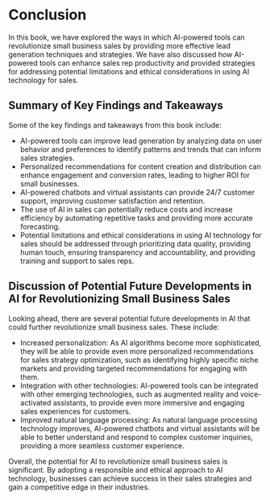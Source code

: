 # Conclusion

In this book, we have explored the ways in which AI-powered tools can revolutionize small business sales by providing more effective lead generation techniques and strategies. We have also discussed how AI-powered tools can enhance sales rep productivity and provided strategies for addressing potential limitations and ethical considerations in using AI technology for sales.

Summary of Key Findings and Takeaways
-------------------------------------

Some of the key findings and takeaways from this book include:

* AI-powered tools can improve lead generation by analyzing data on user behavior and preferences to identify patterns and trends that can inform sales strategies.
* Personalized recommendations for content creation and distribution can enhance engagement and conversion rates, leading to higher ROI for small businesses.
* AI-powered chatbots and virtual assistants can provide 24/7 customer support, improving customer satisfaction and retention.
* The use of AI in sales can potentially reduce costs and increase efficiency by automating repetitive tasks and providing more accurate forecasting.
* Potential limitations and ethical considerations in using AI technology for sales should be addressed through prioritizing data quality, providing human touch, ensuring transparency and accountability, and providing training and support to sales reps.

Discussion of Potential Future Developments in AI for Revolutionizing Small Business Sales
------------------------------------------------------------------------------------------

Looking ahead, there are several potential future developments in AI that could further revolutionize small business sales. These include:

* Increased personalization: As AI algorithms become more sophisticated, they will be able to provide even more personalized recommendations for sales strategy optimization, such as identifying highly specific niche markets and providing targeted recommendations for engaging with them.
* Integration with other technologies: AI-powered tools can be integrated with other emerging technologies, such as augmented reality and voice-activated assistants, to provide even more immersive and engaging sales experiences for customers.
* Improved natural language processing: As natural language processing technology improves, AI-powered chatbots and virtual assistants will be able to better understand and respond to complex customer inquiries, providing a more seamless customer experience.

Overall, the potential for AI to revolutionize small business sales is significant. By adopting a responsible and ethical approach to AI technology, businesses can achieve success in their sales strategies and gain a competitive edge in their industries.